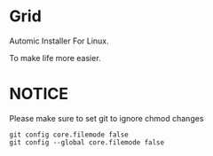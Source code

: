# Grid

Automic Installer For Linux.  

To make life more easier.  

# NOTICE

Please make sure to set git to ignore chmod changes

```
git config core.filemode false
git config --global core.filemode false
```
